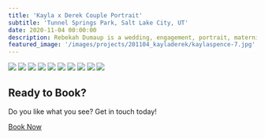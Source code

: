 ```yaml
---
title: 'Kayla x Derek Couple Portrait'
subtitle: 'Tunnel Springs Park, Salt Lake City, UT'
date: 2020-11-04 00:00:00
description: Rebekah Dumaup is a wedding, engagement, portrait, maternity, and family photographer based in Saly Lake City, Utah.
featured_image: '/images/projects/201104_kayladerek/kaylaspence-7.jpg'
---
```


<div class="gallery" data-columns="3">
<img src="/images/projects/201104_kayladerek/kaylaspence-2.jpg">
<img src="/images/projects/201104_kayladerek/kaylaspence-3.jpg">
<img src="/images/projects/201104_kayladerek/kaylaspence-4.jpg">
<img src="/images/projects/201104_kayladerek/kaylaspence-5.jpg">
<img src="/images/projects/201104_kayladerek/kaylaspence-6.jpg">
<img src="/images/projects/201104_kayladerek/kaylaspence-7.jpg">
<img src="/images/projects/201104_kayladerek/kaylaspence-8.jpg">
<img src="/images/projects/201104_kayladerek/kaylaspence.jpg">
<img src="/images/projects/201104_kayladerek/kaylaspence-9.jpg">
<img src="/images/projects/201104_kayladerek/kaylaspence-10.jpg">
</div>

## Ready to Book?

Do you like what you see? Get in touch today!

<a href="/contact" class="button button--large">Book Now</a>
